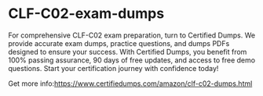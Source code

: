 # CLF-C02-exam-dumps
For comprehensive CLF-C02 exam preparation, turn to Certified Dumps. We provide accurate exam dumps, practice questions, and dumps PDFs designed to ensure your success. With Certified Dumps, you benefit from 100% passing assurance, 90 days of free updates, and access to free demo questions. Start your certification journey with confidence today!

Get more info:https://www.certifiedumps.com/amazon/clf-c02-dumps.html




